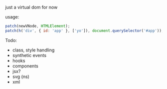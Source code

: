 just a virtual dom for now

usage:

```js
patch(newVNode, HTMLElement);
patch(h('div', { id: 'app' }, ['yo']), document.querySelector('#app'));
```



Todo:
- class, style handling
- synthetic events
- hooks
- components
- jsx?
- svg (ns)
- xml
